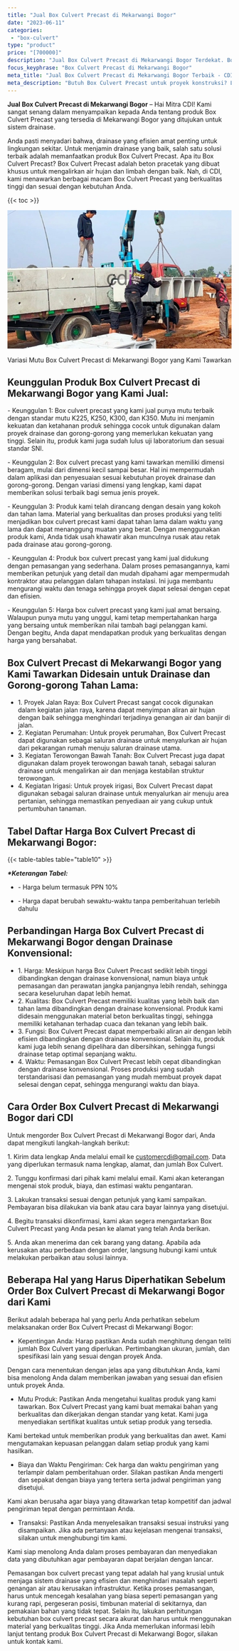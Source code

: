 ```yaml
---
title: "Jual Box Culvert Precast di Mekarwangi Bogor"
date: "2023-06-11"
categories:
 - "box-culvert"
type: "product"
price: "[700000]"
description: "Jual Box Culvert Precast di Mekarwangi Bogor Terdekat. Box Culvert Precast ini menjadi solusi utama dalam proyek pembangunan sebagai saluran drainase yang kuat dan tahan lama. Segera dapatkan informasi detail."
focus_keyphrase: "Box Culvert Precast di Mekarwangi Bogor"
meta_title: "Jual Box Culvert Precast di Mekarwangi Bogor Terbaik - CDI"
meta_description: "Butuh Box Culvert Precast untuk proyek konstruksi? Layanan profesional kami siap membantu dengan kualitas premium. Segera hubungi kami."
---
```


**Jual Box Culvert Precast di Mekarwangi Bogor** – Hai Mitra CDI! Kami sangat senang dalam menyampaikan kepada Anda tentang produk Box Culvert Precast yang tersedia di Mekarwangi Bogor yang ditujukan untuk sistem drainase.

Anda pasti menyadari bahwa, drainase yang efisien amat penting untuk lingkungan sekitar. Untuk menjamin drainase yang baik, salah satu solusi terbaik adalah memanfaatkan produk Box Culvert Precast. Apa itu Box Culvert Precast? Box Culvert Precast adalah beton pracetak yang dibuat khusus untuk mengalirkan air hujan dan limbah dengan baik. Nah, di CDI, kami menawarkan berbagai macam Box Culvert Precast yang berkualitas tinggi dan sesuai dengan kebutuhan Anda.

{{< toc >}}

![Jual Box Culvert Precast di Mekarwangi Bogor](/images/box-culvert/box-culvert-12.jpg)

Variasi Mutu Box Culvert Precast di Mekarwangi Bogor yang Kami Tawarkan 

## Keunggulan Produk Box Culvert Precast di Mekarwangi Bogor yang Kami Jual:

\- Keunggulan 1: Box culvert precast yang kami jual punya mutu terbaik dengan standar mutu K225, K250, K300, dan K350. Mutu ini menjamin kekuatan dan ketahanan produk sehingga cocok untuk digunakan dalam proyek drainase dan gorong-gorong yang memerlukan kekuatan yang tinggi. Selain itu, produk kami juga sudah lulus uji laboratorium dan sesuai standar SNI.

\- Keunggulan 2: Box culvert precast yang kami tawarkan memiliki dimensi beragam, mulai dari dimensi kecil sampai besar. Hal ini mempermudah dalam aplikasi dan penyesuaian sesuai kebutuhan proyek drainase dan gorong-gorong. Dengan variasi dimensi yang lengkap, kami dapat memberikan solusi terbaik bagi semua jenis proyek.

\- Keunggulan 3: Produk kami telah dirancang dengan desain yang kokoh dan tahan lama. Material yang berkualitas dan proses produksi yang teliti menjadikan box culvert precast kami dapat tahan lama dalam waktu yang lama dan dapat menanggung muatan yang berat. Dengan menggunakan produk kami, Anda tidak usah khawatir akan munculnya rusak atau retak pada drainase atau gorong-gorong.

\- Keunggulan 4: Produk box culvert precast yang kami jual didukung dengan pemasangan yang sederhana. Dalam proses pemasangannya, kami memberikan petunjuk yang detail dan mudah dipahami agar mempermudah kontraktor atau pelanggan dalam tahapan instalasi. Ini juga membantu mengurangi waktu dan tenaga sehingga proyek dapat selesai dengan cepat dan efisien.

\- Keunggulan 5: Harga box culvert precast yang kami jual amat bersaing. Walaupun punya mutu yang unggul, kami tetap mempertahankan harga yang bersaing untuk memberikan nilai tambah bagi pelanggan kami. Dengan begitu, Anda dapat mendapatkan produk yang berkualitas dengan harga yang bersahabat.

## Box Culvert Precast di Mekarwangi Bogor yang Kami Tawarkan Didesain untuk Drainase dan Gorong-gorong Tahan Lama:

*   1\. Proyek Jalan Raya: Box Culvert Precast sangat cocok digunakan dalam kegiatan jalan raya, karena dapat menyimpan aliran air hujan dengan baik sehingga menghindari terjadinya genangan air dan banjir di jalan.
*   2\. Kegiatan Perumahan: Untuk proyek perumahan, Box Culvert Precast dapat digunakan sebagai saluran drainase untuk menyalurkan air hujan dari pekarangan rumah menuju saluran drainase utama.
*   3\. Kegiatan Terowongan Bawah Tanah: Box Culvert Precast juga dapat digunakan dalam proyek terowongan bawah tanah, sebagai saluran drainase untuk mengalirkan air dan menjaga kestabilan struktur terowongan.
*   4\. Kegiatan Irigasi: Untuk proyek irigasi, Box Culvert Precast dapat digunakan sebagai saluran drainase untuk menyalurkan air menuju area pertanian, sehingga memastikan penyediaan air yang cukup untuk pertumbuhan tanaman.

## Tabel Daftar Harga Box Culvert Precast di Mekarwangi Bogor:

{{< table-tables table="table10" >}}

**_\*Keterangan Tabel:_**

*   \- Harga belum termasuk PPN 10%

*   \- Harga dapat berubah sewaktu-waktu tanpa pemberitahuan terlebih dahulu

## Perbandingan Harga Box Culvert Precast di Mekarwangi Bogor dengan Drainase Konvensional:

*   1\. Harga: Meskipun harga Box Culvert Precast sedikit lebih tinggi dibandingkan dengan drainase konvensional, namun biaya untuk pemasangan dan perawatan jangka panjangnya lebih rendah, sehingga secara keseluruhan dapat lebih hemat.
*   2\. Kualitas: Box Culvert Precast memiliki kualitas yang lebih baik dan tahan lama dibandingkan dengan drainase konvensional. Produk kami didesain menggunakan material beton berkualitas tinggi, sehingga memiliki ketahanan terhadap cuaca dan tekanan yang lebih baik.
*   3\. Fungsi: Box Culvert Precast dapat memperbaiki aliran air dengan lebih efisien dibandingkan dengan drainase konvensional. Selain itu, produk kami juga lebih senang dipelihara dan dibersihkan, sehingga fungsi drainase tetap optimal sepanjang waktu.
*   4\. Waktu: Pemasangan Box Culvert Precast lebih cepat dibandingkan dengan drainase konvensional. Proses produksi yang sudah terstandarisasi dan pemasangan yang mudah membuat proyek dapat selesai dengan cepat, sehingga mengurangi waktu dan biaya.

## Cara Order Box Culvert Precast di Mekarwangi Bogor dari CDI

Untuk mengorder Box Culvert Precast di Mekarwangi Bogor dari, Anda dapat mengikuti langkah-langkah berikut:

1\.  Kirim data lengkap Anda melalui email ke customercdi@gmail.com. Data yang diperlukan termasuk nama lengkap, alamat, dan jumlah Box Culvert.

2\.  Tunggu konfirmasi dari pihak kami melalui email. Kami akan keterangan mengenai stok produk, biaya, dan estimasi waktu pengantaran.

3\.  Lakukan transaksi sesuai dengan petunjuk yang kami sampaikan. Pembayaran bisa dilakukan via bank atau cara bayar lainnya yang disetujui.

4\.  Begitu transaksi dikonfirmasi, kami akan segera mengantarkan Box Culvert Precast yang Anda pesan ke alamat yang telah Anda berikan.

5\.  Anda akan menerima dan cek barang yang datang. Apabila ada kerusakan atau perbedaan dengan order, langsung hubungi kami untuk melakukan perbaikan atau solusi lainnya.

## Beberapa Hal yang Harus Diperhatikan Sebelum Order Box Culvert Precast di Mekarwangi Bogor dari Kami

Berikut adalah beberapa hal yang perlu Anda perhatikan sebelum melaksanakan order Box Culvert Precast di Mekarwangi Bogor:

*   Kepentingan Anda: Harap pastikan Anda sudah menghitung dengan teliti jumlah Box Culvert yang diperlukan. Pertimbangkan ukuran, jumlah, dan spesifikasi lain yang sesuai dengan proyek Anda.

Dengan cara menentukan dengan jelas apa yang dibutuhkan Anda, kami bisa menolong Anda dalam memberikan jawaban yang sesuai dan efisien untuk proyek Anda.
*   Mutu Produk: Pastikan Anda mengetahui kualitas produk yang kami tawarkan. Box Culvert Precast yang kami buat memakai bahan yang berkualitas dan dikerjakan dengan standar yang ketat. Kami juga menyediakan sertifikat kualitas untuk setiap produk yang tersedia.

Kami bertekad untuk memberikan produk yang berkualitas dan awet. Kami mengutamakan kepuasan pelanggan dalam setiap produk yang kami hasilkan.
*   Biaya dan Waktu Pengiriman: Cek harga dan waktu pengiriman yang terlampir dalam pemberitahuan order. Silakan pastikan Anda mengerti dan sepakat dengan biaya yang tertera serta jadwal pengiriman yang disetujui.

Kami akan berusaha agar biaya yang ditawarkan tetap kompetitif dan jadwal pengiriman tepat dengan permintaan Anda.
*   Transaksi: Pastikan Anda menyelesaikan transaksi sesuai instruksi yang disampaikan. Jika ada pertanyaan atau kejelasan mengenai transaksi, silakan untuk menghubungi tim kami.

Kami siap menolong Anda dalam proses pembayaran dan menyediakan data yang dibutuhkan agar pembayaran dapat berjalan dengan lancar.

Pemasangan box culvert precast yang tepat adalah hal yang krusial untuk menjaga sistem drainase yang efisien dan menghindari masalah seperti genangan air atau kerusakan infrastruktur. Ketika proses pemasangan, harus untuk mencegah kesalahan yang biasa seperti pemasangan yang kurang rapi, pergeseran posisi, timbunan material di sekitarnya, dan pemakaian bahan yang tidak tepat. Selain itu, lakukan perhitungan kebutuhan box culvert precast secara akurat dan harus untuk menggunakan material yang berkualitas tinggi. Jika Anda memerlukan informasi lebih lanjut tentang produk Box Culvert Precast di Mekarwangi Bogor, silakan untuk kontak kami.